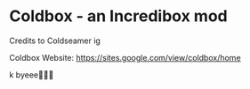 # Coldbox - an Incredibox mod
Credits to Coldseamer ig

 
Coldbox Website: https://sites.google.com/view/coldbox/home 



k byeee🤑🤑🤑
